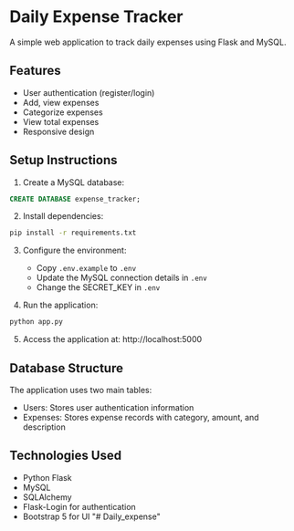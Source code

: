 # Daily Expense Tracker

A simple web application to track daily expenses using Flask and MySQL.

## Features

- User authentication (register/login)
- Add, view expenses
- Categorize expenses
- View total expenses
- Responsive design

## Setup Instructions

1. Create a MySQL database:
```sql
CREATE DATABASE expense_tracker;
```

2. Install dependencies:
```bash
pip install -r requirements.txt
```

3. Configure the environment:
   - Copy `.env.example` to `.env`
   - Update the MySQL connection details in `.env`
   - Change the SECRET_KEY in `.env`

4. Run the application:
```bash
python app.py
```

5. Access the application at: http://localhost:5000

## Database Structure

The application uses two main tables:
- Users: Stores user authentication information
- Expenses: Stores expense records with category, amount, and description

## Technologies Used

- Python Flask
- MySQL
- SQLAlchemy
- Flask-Login for authentication
- Bootstrap 5 for UI
"# Daily_expense" 

